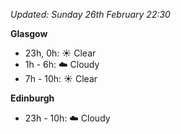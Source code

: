 *Updated: Sunday 26th February 22:30*

**Glasgow**

* 23h, 0h: :sunny: Clear
* 1h - 6h: :cloud: Cloudy
* 7h - 10h: :sunny: Clear

**Edinburgh**

* 23h - 10h: :cloud: Cloudy
